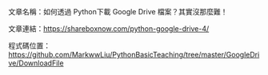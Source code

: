 文章名稱：如何透過 Python下載 Google Drive 檔案？其實沒那麼難！

文章連結：https://shareboxnow.com/python-google-drive-4/

程式碼位置：https://github.com/MarkwwLiu/PythonBasicTeaching/tree/master/GoogleDrive/DownloadFile
